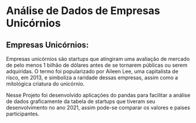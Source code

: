 #  Análise de Dados de Empresas Unicórnios 

## Empresas Unicórnios: 
Empresas unicórnios são startups que atingiram uma avaliação de mercado de pelo menos 1 bilhão de dólares antes de se tornarem públicas ou serem adquiridas. O termo foi popularizado por Aileen Lee, uma capitalista de risco, em 2013, e simboliza a raridade dessas empresas, assim como a mitológica criatura do unicórnio.

Nesse Projeto foi desenvolvido aplicações do pandas para facilitar a análise de dados graficamente da tabela de startups que tiveram seu desenvolvimento no ano 2021, assim pode-se comparar os valores e paises participantes.
